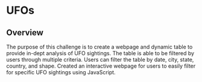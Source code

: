 # UFOs

## Overview

The purpose of this challenge is to create a webpage and dynamic table to provide in-dept analysis of UFO sightings.  The table is able to be filtered by users through multiple criteria.  Users can filter the table by date, city, state, country, and shape.  Created an interactive webpage for users to easily filter for specific UFO sightings using JavaScript.   
